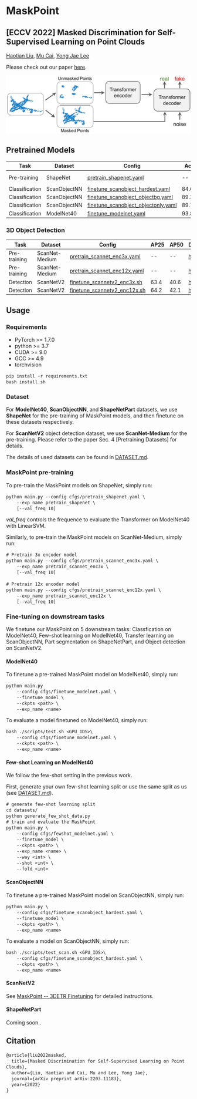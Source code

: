 # MaskPoint

## [ECCV 2022] Masked Discrimination for Self-Supervised Learning on Point Clouds

[Haotian Liu](https://hliu.cc), [Mu Cai](https://sites.google.com/view/mucai), [Yong Jae Lee](https://pages.cs.wisc.edu/~yongjaelee/)

Please check out our paper [here](https://arxiv.org/abs/2203.11183).

<div align="center">
  <img src="figure/concept.png" width="640">
</div>

## Pretrained Models

|  Task | Dataset | Config | Acc.| Download|
|  ----- | ----- |-----|  -----| -----|
|  Pre-training | ShapeNet |[pretrain_shapenet.yaml](./cfgs/pretrain_shapenet.yaml)| -- | {[w/o](https://static.hliu.cc/files/projects/maskpoint/checkpoints/pretrain_shapenet.pth),[w/](https://static.hliu.cc/files/projects/maskpoint/checkpoints/pretrain_shapenet_moco.pth)} MoCo |
|  Classification | ScanObjectNN |[finetune_scanobject_hardest.yaml](./cfgs/finetune_scanobject_hardest.yaml)| 84.6%| [here](https://static.hliu.cc/files/projects/maskpoint/checkpoints/finetune_scanobject_hardest.pth)  |
|  Classification | ScanObjectNN |[finetune_scanobject_objectbg.yaml](./cfgs/finetune_scanobject_objectbg.yaml)|89.3% | [here](https://static.hliu.cc/files/projects/maskpoint/checkpoints/finetune_scanobject_objectbg.pth) |
|  Classification | ScanObjectNN |[finetune_scanobject_objectonly.yaml](./cfgs/finetune_scanobject_objectonly.yaml)| 89.7%| [here](https://static.hliu.cc/files/projects/maskpoint/checkpoints/finetune_scanobject_objectonly.pth) |
|  Classification | ModelNet40 |[finetune_modelnet.yaml](./cfgs/finetune_modelnet.yaml)| 93.8%| [here](https://static.hliu.cc/files/projects/maskpoint/checkpoints/finetune_modelnet.pth) |

### 3D Object Detection

|  Task | Dataset | Config | AP25 | AP50 | Download|
|  ----- | ----- |-----|  -----|  -----| -----|
|  Pre-training | ScanNet-Medium |[pretrain_scannet_enc3x.yaml](./cfgs/pretrain_scannet_enc3x.yaml)| -- | -- | [here](https://static.hliu.cc/files/projects/maskpoint/checkpoints/pretrain_scannet_medium_enc3x.pth) |
|  Pre-training | ScanNet-Medium |[pretrain_scannet_enc12x.yaml](./cfgs/pretrain_scannet_enc12x.yaml)| -- | -- | [here](https://static.hliu.cc/files/projects/maskpoint/checkpoints/pretrain_scannet_medium_enc12x.pth) |
|  Detection | ScanNetV2 |[finetune_scannetv2_enc3x.sh](https://github.com/mu-cai/3detr_MaskPoint/blob/main/train_enc3x.sh)| 63.4 | 40.6 | [here](https://static.hliu.cc/files/projects/maskpoint/checkpoints/finetune_scannetv2_enc3x.pth) |
|  Detection | ScanNetV2 |[finetune_scannetv2_enc12x.sh](https://github.com/mu-cai/3detr_MaskPoint/blob/main/train_enc12x.sh)| 64.2 | 42.1 | [here](https://static.hliu.cc/files/projects/maskpoint/checkpoints/finetune_scannetv2_enc12x.pth) |


## Usage

### Requirements

- PyTorch >= 1.7.0
- python >= 3.7
- CUDA >= 9.0
- GCC >= 4.9 
- torchvision

```
pip install -r requirements.txt
bash install.sh
```

### Dataset

For **ModelNet40**, **ScanObjectNN**, and **ShapeNetPart** datasets, we use **ShapeNet** for the pre-training of MaskPoint models, and then finetune on these datasets respectively.

For **ScanNetV2** object detection dataset, we use **ScanNet-Medium** for the pre-training.  Please refer to the paper Sec. 4 [Pretraining Datasets] for details.

The details of used datasets can be found in [DATASET.md](./DATASET.md).


### MaskPoint pre-training
To pre-train the MaskPoint models on ShapeNet, simply run:
```
python main.py --config cfgs/pretrain_shapenet.yaml \
    --exp_name pretrain_shapenet \
    [--val_freq 10]
```
*val_freq* controls the frequence to evaluate the Transformer on ModelNet40 with LinearSVM.

Similarly, to pre-train the MaskPoint models on ScanNet-Medium, simply run:
```
# Pretrain 3x encoder model
python main.py --config cfgs/pretrain_scannet_enc3x.yaml \
    --exp_name pretrain_scannet_enc3x \
    [--val_freq 10]

# Pretrain 12x encoder model
python main.py --config cfgs/pretrain_scannet_enc12x.yaml \
    --exp_name pretrain_scannet_enc12x \
    [--val_freq 10]
```

### Fine-tuning on downstream tasks
We finetune our MaskPoint on 5 downstream tasks: Classfication on ModelNet40, Few-shot learning on ModelNet40, Transfer learning on ScanObjectNN, Part segmentation on ShapeNetPart, and Object detection on ScanNetV2.

#### ModelNet40
To finetune a pre-trained MaskPoint model on ModelNet40, simply run:
```
python main.py
    --config cfgs/finetune_modelnet.yaml \
    --finetune_model \
    --ckpts <path> \
    --exp_name <name>
```

To evaluate a model finetuned on ModelNet40, simply run:
```
bash ./scripts/test.sh <GPU_IDS>\
    --config cfgs/finetune_modelnet.yaml \
    --ckpts <path> \
    --exp_name <name>
```

#### Few-shot Learning on ModelNet40
We follow the few-shot setting in the previous work.

First, generate your own few-shot learning split or use the same split as us (see [DATASET.md](./DATASET.md)).
```
# generate few-shot learning split
cd datasets/
python generate_few_shot_data.py
# train and evaluate the MaskPoint
python main.py \
    --config cfgs/fewshot_modelnet.yaml \
    --finetune_model \
    --ckpts <path> \
    --exp_name <name> \
    --way <int> \
    --shot <int> \
    --fold <int>
```

#### ScanObjectNN
To finetune a pre-trained MaskPoint model on ScanObjectNN, simply run:
```
python main.py \
    --config cfgs/finetune_scanobject_hardest.yaml \
    --finetune_model \
    --ckpts <path> \
    --exp_name <name>
```

To evaluate a model on ScanObjectNN, simply run:
```
bash ./scripts/test_scan.sh <GPU_IDS>\
    --config cfgs/finetune_scanobject_hardest.yaml \
    --ckpts <path> \
    --exp_name <name>
```

#### ScanNetV2
See [MaskPoint -- 3DETR Finetuning](https://github.com/mu-cai/3detr_MaskPoint) for detailed instructions.

#### ShapeNetPart
Coming soon..

## Citation
```
@article{liu2022masked,
  title={Masked Discrimination for Self-Supervised Learning on Point Clouds},
  author={Liu, Haotian and Cai, Mu and Lee, Yong Jae},
  journal={arXiv preprint arXiv:2203.11183},
  year={2022}
}
```
